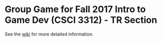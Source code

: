 # Group Game for Fall 2017 Intro to Game Dev (CSCI 3312) - TR Section


See the [wiki](https://github.com/TrinityUniversityGameDesign/group-game-Fall2017-TR/wiki) for more detailed information.

